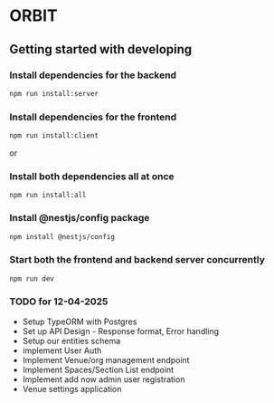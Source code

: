 # ORBIT

## Getting started with developing

### Install dependencies for the backend
```sh
npm run install:server
```

### Install dependencies for the frontend

```sh
npm run install:client
```

or 

### Install both dependencies all at once
```
npm run install:all
```

### Install @nestjs/config package
```sh
npm install @nestjs/config
```

### Start both the frontend and backend server concurrently

```sh
npm run dev
```


### TODO for 12-04-2025
- Setup TypeORM with Postgres
- Set up API Design - Response format, Error handling
- Setup our entities schema
- implement User Auth
- Implement Venue/org management endpoint
- Implement Spaces/Section List endpoint
- Implement add now admin user registration
- Venue settings application
